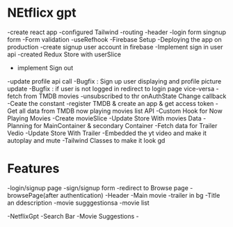 # NEtflicx gpt

-create react app
-configured Tailwind
-routing
-header
-login form
singnup form
-Form validation
-useRefhook
-Firebase Setup 
-Deploying the app on production
-create signup user account in firebase
-Implement sign in user api
-created Redux Store with userSlice
- implement Sign out

-update profile api call
-Bugfix :   Sign up user displaying and  profile picture update
-Bugfix :   if user is not logged in redirect to login page vice-versa
-fetch from TMDB movies
-unsubscribed to thr onAuthState Change callback
-Ceate the constant 
-register TMDB & create an app & get access token
-Get all data from TMDB now playing movies list API 
-Custom Hook for Now Playing Movies
-Create movieSlice
-Update Store With movies Data
-Planning for MainContainer & secondary Container
-Fetch data for Trailer Vedio
-Update Store With Trailer
-Embedded the yt video and make it autoplay and mute
-Tailwind Classes to make it look gd


# Features

-login/signup page
    -sign/signup form
    -redirect to Browse page
-browsePage(after authentication)
    -Header
    -Main movie
        -trailer in bg
        -Title an ddescription
        -movie sugggestionsa
            -movie list

-NetflixGpt 
    -Search Bar
    -Movie Suggestions
    -